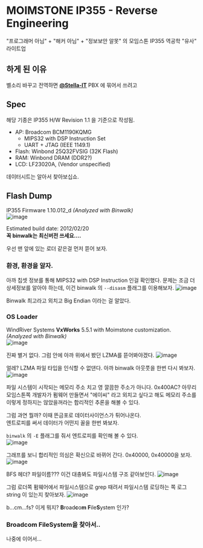 # MOIMSTONE IP355 - Reverse Engineering
"프로그래머 아님" + "해커 아님" + "정보보안 알못" 의 모임스톤 IP355 역공학 "유사" 라이트업

## 하게 된 이유
벨소리 바꾸고 전역하면 **[@Stella-IT](https://github.com/Stella-IT)** PBX 에 묶어서 쓰려고

## Spec
해당 기종은 IP355 H/W Revision 1.1 을 기준으로 작성됨.

* AP: Broadcom BCM1190KQMG
  - MIPS32 with DSP Instruction Set
  - UART + JTAG (IEEE 1149.1)
* Flash: Winbond 25Q32FVSIG (32K Flash)
* RAM: Winbond DRAM (DDR2?) 
* LCD: LF23020A, (Vendor unspecified)

데이터시트는 알아서 찾아보십쇼.

## Flash Dump
IP355 Firmware 1.10.012_d _(Analyzed with Binwalk)_  
![image](https://user-images.githubusercontent.com/27724108/189265833-03215a33-2d7b-46c1-a2a2-3226029f98cc.png)  

Estimated build date: 2012/02/20  
**꼭 binwalk는 최신버전 쓰세요....**  

우선 맨 앞에 있는 로더 같은걸 먼저 뜯어 보자.

### 환경, 환경을 알자.
아까 칩셋 정보를 통해 MIPS32 with DSP Instruction 인걸 확인했다. 문제는 조금 더 상세정보를 알아야 하는데, 이건 binwalk 의 `--disasm` 플래그를 이용해보자.
![image](https://user-images.githubusercontent.com/27724108/189265719-64d09ab5-9127-43c6-902a-f534615c290b.png)

Binwalk 최고라고 외치고 Big Endian 이라는 걸 알았다.

### OS Loader
WindRiver Systems **VxWorks** 5.5.1 with Moimstone customization. _(Analyzed with Binwalk)_    
![image](https://user-images.githubusercontent.com/27724108/189260078-55326dc4-95d2-4398-a823-31b474416deb.png)

진짜 별거 없다. 그럼 안에 아까 위에서 봤던 LZMA를 뜯어봐야겠다.
![image](https://user-images.githubusercontent.com/27724108/189267078-dceecf2f-d8a9-49e2-9871-ab8f5d372ac0.png)

얼레? LZMA 파일 타입을 인식할 수 없댄다. 아까 binwalk 아웃풋을 한번 다시 봐보자.
![image](https://user-images.githubusercontent.com/27724108/189265833-03215a33-2d7b-46c1-a2a2-3226029f98cc.png)

파일 시스템이 시작되는 메모리 주소 치고 영 깔끔한 주소가 아니다. 0x400AC? 아무리 모임스톤쪽 개발자가 펌웨어 만들면서 "에이씨" 라고 외치고 싶다고 해도 메모리 주소를 이렇게 정하지는 않았을꺼라는 합리적인 추론을 해볼 수 있다.  

그럼 과연 뭘까? 이때 뜬금포로 데이터사이언스가 튀어나온다.  
엔트로피를 써서 데이터가 어떤지 꼴을 한번 봐보자.  

`binwalk` 의 `-E` 플래그를 줘서 엔트로피를 확인해 볼 수 있다.  
![image](https://user-images.githubusercontent.com/27724108/189267360-0745ec50-5e0b-4fd9-9825-0c9651748dd9.png)  

그래프를 보니 합리적인 의심은 확신으로 바뀌어 간다. 0x40000, 0x40000을 보자.  
![image](https://user-images.githubusercontent.com/27724108/189267473-8f7008b4-7d69-4f20-ad8e-57c1847d8e26.png)

BFS 헤더? 파일이름??? 이건 대충봐도 파일시스템 구조 같아보인다.
![image](https://user-images.githubusercontent.com/27724108/189267827-da23aa4b-40f4-4f45-b14c-1f497a51d296.png)

그럼 로더쪽 펌웨어에서 파일시스템으로 grep 때려서 파일시스템 로딩하는 쪽 로그 string 이 있는지 찾아보자.
![image](https://user-images.githubusercontent.com/27724108/189268128-b190f8e0-60ae-4e85-b6ff-bb3aa1388c36.png)

b...cm...fs? 이게 뭐지? **B**road**c**o**m** **F**ile**S**ystem 인가?

### Broadcom FileSystem을 찾아서..

나중에 이어서...
